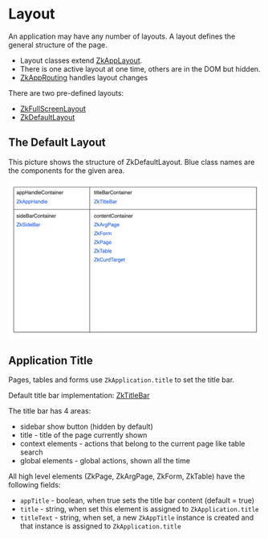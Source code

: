 # Layout

An application may have any number of layouts. A layout defines the general structure of the page.

* Layout classes
  extend [ZkAppLayout](../../../../../core/src/jsMain/kotlin/zakadabar/stack/frontend/application/ZkAppLayout.kt).
* There is one active layout at one time, others are in the DOM but hidden.
* [ZkAppRouting](../../../../../core/src/jsMain/kotlin/zakadabar/stack/frontend/application/ZkAppRouting.kt) handles
  layout changes

There are two pre-defined layouts:

* [ZkFullScreenLayout](../../../../../core/src/jsMain/kotlin/zakadabar/stack/frontend/builtin/layout/ZkFullScreenLayout.kt)
* [ZkDefaultLayout](../../../../../core/src/jsMain/kotlin/zakadabar/stack/frontend/builtin/layout/ZkDefaultLayout.kt)

## The Default Layout

This picture shows the structure of ZkDefaultLayout. Blue class names are the components for the given area.

![<img src="default-layout.png" width="800"/>](./default-layout.png)

## Application Title

Pages, tables and forms use `ZkApplication.title` to set the title bar.

Default title bar
implementation: [ZkTitleBar](../../../../../core/src/jsMain/kotlin/zakadabar/stack/frontend/builtin/titlebar/ZkTitleBar.kt)

The title bar has 4 areas:

* sidebar show button (hidden by default)
* title - title of the page currently shown
* context elements - actions that belong to the current page like table search
* global elements - global actions, shown all the time

All high level elements (ZkPage, ZkArgPage, ZkForm, ZkTable) have the following fields:

* `appTitle` - boolean, when true sets the title bar content (default = true)
* `title` - string, when set this element is assigned to `ZkApplication.title`
* `titleText` - string, when set, a new `ZkAppTitle` instance is created and that instance is assigned
  to `ZkApplication.title`